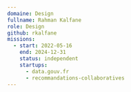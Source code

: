 ```yaml
---
domaine: Design
fullname: Rahman Kalfane
role: Design
github: rkalfane
missions:
  - start: 2022-05-16
    end: 2024-12-31
    status: independent
    startups:
      - data.gouv.fr
      - recommandations-collaboratives
---
```


